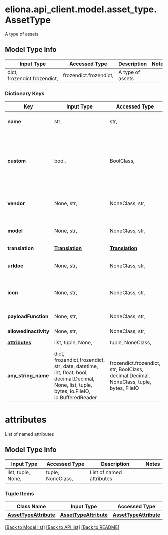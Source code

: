 # eliona.api_client.model.asset_type.AssetType

A type of assets

## Model Type Info
Input Type | Accessed Type | Description | Notes
------------ | ------------- | ------------- | -------------
dict, frozendict.frozendict,  | frozendict.frozendict,  | A type of assets | 

### Dictionary Keys
Key | Input Type | Accessed Type | Description | Notes
------------ | ------------- | ------------- | ------------- | -------------
**name** | str,  | str,  | The unique name for this asset type | 
**custom** | bool,  | BoolClass,  | Is this a customer created type or not | [optional] if omitted the server will use the default value of True
**vendor** | None, str,  | NoneClass, str,  | The vendor providing assets of this type | [optional] 
**model** | None, str,  | NoneClass, str,  | The specific model of assets of this type | [optional] 
**translation** | [**Translation**](Translation.md) | [**Translation**](Translation.md) |  | [optional] 
**urldoc** | None, str,  | NoneClass, str,  | The url describing assets of this type | [optional] 
**icon** | None, str,  | NoneClass, str,  | Icon name corresponding to assets of this type | [optional] 
**payloadFunction** | None, str,  | NoneClass, str,  | Asset types payload function | [optional] 
**allowedInactivity** | None, str,  | NoneClass, str,  |  | [optional] 
**[attributes](#attributes)** | list, tuple, None,  | tuple, NoneClass,  | List of named attributes | [optional] 
**any_string_name** | dict, frozendict.frozendict, str, date, datetime, int, float, bool, decimal.Decimal, None, list, tuple, bytes, io.FileIO, io.BufferedReader | frozendict.frozendict, str, BoolClass, decimal.Decimal, NoneClass, tuple, bytes, FileIO | any string name can be used but the value must be the correct type | [optional]

# attributes

List of named attributes

## Model Type Info
Input Type | Accessed Type | Description | Notes
------------ | ------------- | ------------- | -------------
list, tuple, None,  | tuple, NoneClass,  | List of named attributes | 

### Tuple Items
Class Name | Input Type | Accessed Type | Description | Notes
------------- | ------------- | ------------- | ------------- | -------------
[**AssetTypeAttribute**](AssetTypeAttribute.md) | [**AssetTypeAttribute**](AssetTypeAttribute.md) | [**AssetTypeAttribute**](AssetTypeAttribute.md) |  | 

[[Back to Model list]](../../README.md#documentation-for-models) [[Back to API list]](../../README.md#documentation-for-api-endpoints) [[Back to README]](../../README.md)

